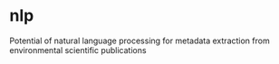 # nlp
Potential of natural language processing for metadata extraction from environmental scientific publications
